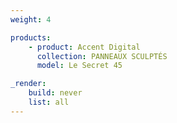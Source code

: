 ```yaml
---
weight: 4

products:
    - product: Accent Digital
      collection: PANNEAUX SCULPTÉS
      model: Le Secret 45

_render:
    build: never
    list: all
---
```

